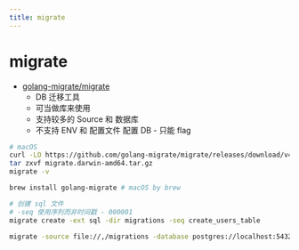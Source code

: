 ```yaml
---
title: migrate
---
```


# migrate

- [golang-migrate/migrate](https://github.com/golang-migrate/migrate)
  - DB 迁移工具
  - 可当做库来使用
  - 支持较多的 Source 和 数据库
  - 不支持 ENV 和 配置文件 配置 DB - 只能 flag

```bash
# macOS
curl -LO https://github.com/golang-migrate/migrate/releases/download/v4.15.2/migrate.darwin-amd64.tar.gz
tar zxvf migrate.darwin-amd64.tar.gz
migrate -v

brew install golang-migrate # macOS by brew

# 创建 sql 文件
# -seq 使用序列而非时间戳 - 000001
migrate create -ext sql -dir migrations -seq create_users_table

migrate -source file://,/migrations -database postgres://localhost:5432/database up 2
```

